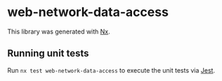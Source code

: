 # web-network-data-access

This library was generated with [Nx](https://nx.dev).

## Running unit tests

Run `nx test web-network-data-access` to execute the unit tests via [Jest](https://jestjs.io).

